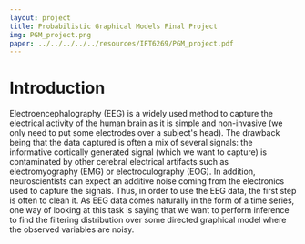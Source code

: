```yaml
---
layout: project
title: Probabilistic Graphical Models Final Project
img: PGM_project.png
paper: ../../../../../resources/IFT6269/PGM_project.pdf
---
```


# Introduction
 
Electroencephalography (EEG) is a widely used method to capture the electrical activity of the human brain as it is simple and non-invasive (we only need to put some electrodes over a subject's head). The drawback being that the data captured is often a mix of several signals: the informative cortically generated signal (which we want to capture) is contaminated by other cerebral electrical artifacts such as electromyography (EMG) or electroculography (EOG). In addition, neuroscientists can expect an additive noise coming from the electronics used to capture the signals. Thus, in order to use the EEG data, the first step is often to clean it. As EEG data comes naturally in the form of a time series, one way of looking at this task is saying that we want to perform inference to find the filtering distribution over some directed graphical model where the observed variables are noisy. 
